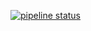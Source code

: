 [![pipeline status](https://gitlab.com/fabianborn/fabianborn.gitlab.io/badges/master/pipeline.svg)](https://gitlab.com/fabianborn/fabianborn.gitlab.io/commits/master)
